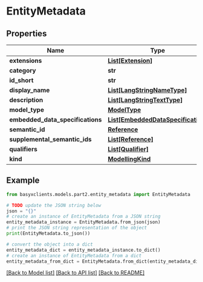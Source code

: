 # EntityMetadata


## Properties

Name | Type | Description | Notes
------------ | ------------- | ------------- | -------------
**extensions** | [**List[Extension]**](Extension.md) |  | [optional] 
**category** | **str** |  | [optional] 
**id_short** | **str** |  | [optional] 
**display_name** | [**List[LangStringNameType]**](LangStringNameType.md) |  | [optional] 
**description** | [**List[LangStringTextType]**](LangStringTextType.md) |  | [optional] 
**model_type** | [**ModelType**](ModelType.md) |  | 
**embedded_data_specifications** | [**List[EmbeddedDataSpecification]**](EmbeddedDataSpecification.md) |  | [optional] 
**semantic_id** | [**Reference**](Reference.md) |  | [optional] 
**supplemental_semantic_ids** | [**List[Reference]**](Reference.md) |  | [optional] 
**qualifiers** | [**List[Qualifier]**](Qualifier.md) |  | [optional] 
**kind** | [**ModellingKind**](ModellingKind.md) |  | [optional] 

## Example

```python
from basyxclients.models.part2.entity_metadata import EntityMetadata

# TODO update the JSON string below
json = "{}"
# create an instance of EntityMetadata from a JSON string
entity_metadata_instance = EntityMetadata.from_json(json)
# print the JSON string representation of the object
print(EntityMetadata.to_json())

# convert the object into a dict
entity_metadata_dict = entity_metadata_instance.to_dict()
# create an instance of EntityMetadata from a dict
entity_metadata_from_dict = EntityMetadata.from_dict(entity_metadata_dict)
```
[[Back to Model list]](../README.md#documentation-for-models) [[Back to API list]](../README.md#documentation-for-api-endpoints) [[Back to README]](../README.md)


